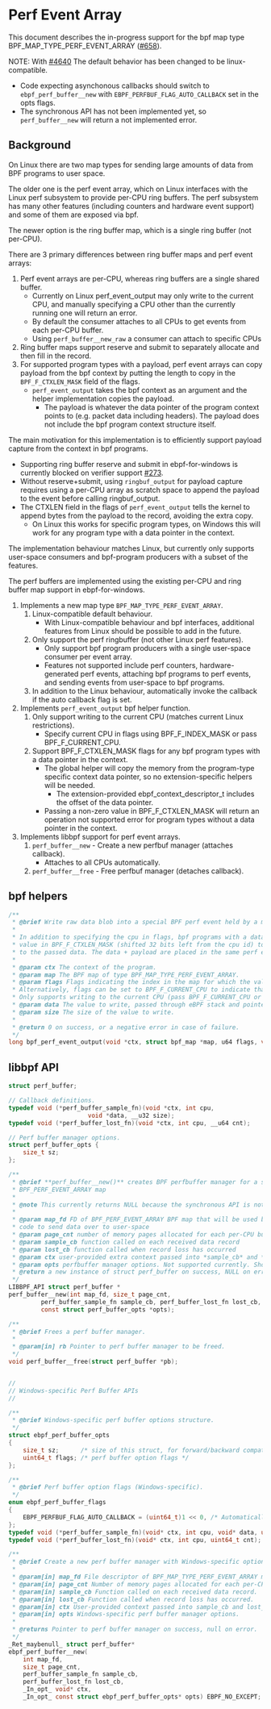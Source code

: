 # Perf Event Array

This document describes the in-progress support for the bpf map type BPF_MAP_TYPE_PERF_EVENT_ARRAY ([#658](https://github.com/microsoft/ebpf-for-windows/issues/658)).

NOTE: With [#4640](https://github.com/microsoft/ebpf-for-windows/pull/4640) The default behavior has been changed to be linux-compatible.
- Code expecting asynchonous callbacks should switch to `ebpf_perf_buffer__new` with `EBPF_PERFBUF_FLAG_AUTO_CALLBACK` set in the opts flags.
- The synchronous API has not been implemented yet, so `perf_buffer__new` will return a not implemented error.

## Background

On Linux there are two map types for sending large amounts of data from BPF programs to user space.

The older one is the perf event array, which on Linux interfaces with the Linux perf subsystem to provide
per-CPU ring buffers. The perf subsystem has many other features (including counters and hardware event support)
and some of them are exposed via bpf.

The newer option is the ring buffer map, which is a single ring buffer (not per-CPU).

There are 3 primary differences between ring buffer maps and perf event arrays:

  1. Perf event arrays are per-CPU, whereas ring buffers are a single shared buffer.
      - Currently on Linux perf_event_output may only write to the current CPU,
        and manually specifying a CPU other than the currently running one will return an error.
      - By default the consumer attaches to all CPUs to get events from each per-CPU buffer.
      - Using `perf_buffer__new_raw` a consumer can attach to specific CPUs
  2. Ring buffer maps support reserve and submit to separately allocate and then fill in the record.
  3. For supported program types with a payload, perf event arrays can copy payload from the bpf context by
  putting the length to copy in the `BPF_F_CTXLEN_MASK` field of the flags.
      - `perf_event_output` takes the bpf context as an argument and the helper implementation copies the payload.
          - The payload is whatever the data pointer of the program context points to (e.g. packet data including headers). The payload does not include the bpf program context structure itself.

The main motivation for this implementation is to efficiently support payload capture from the context in bpf programs.
- Supporting ring buffer reserve and submit in ebpf-for-windows is currently blocked on verifier support [#273](https://github.com/vbpf/ebpf-verifier/issues/273).
- Without reserve+submit, using `ringbuf_output` for payload capture requires using a per-CPU array as scratch space to append the payload to the event before calling ringbuf_output.
- The CTXLEN field in the flags of `perf_event_output` tells the kernel to append bytes from the payload to the record, avoiding the extra copy.
  - On Linux this works for specific program types, on Windows this will work for any program type with a data pointer in the context.


The implementation behaviour matches Linux, but currently only supports user-space consumers and bpf-program producers with a subset of the features.

The perf buffers are implemented using the existing per-CPU and ring buffer map support in ebpf-for-windows.

1. Implements a new map type `BPF_MAP_TYPE_PERF_EVENT_ARRAY`.
    1. Linux-compatible default behaviour.
        - With Linux-compatible behaviour and bpf interfaces, additional features from Linux should be possible to add in the future.
    2. Only support the perf ringbuffer (not other Linux perf features).
        - Only support bpf program producers with a single user-space consumer per event array.
        - Features not supported include perf counters, hardware-generated perf events,
          attaching bpf programs to perf events, and sending events from user-space to bpf programs.
    3. In addition to the Linux behaviour, automatically invoke the callback if the auto callback flag is set.
2. Implements `perf_event_output` bpf helper function.
    1. Only support writing to the current CPU (matches current Linux restrictions).
        - Specify current CPU in flags using BPF_F_INDEX_MASK or pass BPF_F_CURRENT_CPU.
    2. Support BPF_F_CTXLEN_MASK flags for any bpf program types with a data pointer in the context.
        - The global helper will copy the memory from the program-type specific context data pointer,
          so no extension-specific helpers will be needed.
          - The extension-provided ebpf_context_descriptor_t includes the offset of the data pointer.
        - Passing a non-zero value in BPF_F_CTXLEN_MASK will return an operation not supported error for program types
          without a data pointer in the context.
2. Implements libbpf support for perf event arrays.
    1. `perf_buffer__new` - Create a new perfbuf manager (attaches callback).
        - Attaches to all CPUs automatically.
    2. `perf_buffer__free` - Free perfbuf manager (detaches callback).

## bpf helpers
```c
/**
 * @brief Write raw data blob into a special BPF perf event held by a map of type BPF_MAP_TYPE_PERF_EVENT_ARRAY.
 *
 * In addition to specifying the cpu in flags, bpf programs with a data pointer in their context can pass a non-zero
 * value in BPF_F_CTXLEN_MASK (shifted 32 bits left from the cpu id) to append that many bytes from the data pointer
 * to the passed data. The data + payload are placed in the same perf event array record.
 *
 * @param ctx The context of the program.
 * @param map The BPF map of type BPF_MAP_TYPE_PERF_EVENT_ARRAY.
 * @param flags Flags indicating the index in the map for which the value must be put, masked with BPF_F_INDEX_MASK.
 * Alternatively, flags can be set to BPF_F_CURRENT_CPU to indicate that the index of the current CPU core should be used.
 * Only supports writing to the current CPU (pass BPF_F_CURRENT_CPU or manually specify current CPU at dispatch).
 * @param data The value to write, passed through eBPF stack and pointed by data.
 * @param size The size of the value to write.
 *
 * @return 0 on success, or a negative error in case of failure.
 */
long bpf_perf_event_output(void *ctx, struct bpf_map *map, u64 flags, void *data, u64 size)
```

## libbpf API
```c
struct perf_buffer;

// Callback definitions.
typedef void (*perf_buffer_sample_fn)(void *ctx, int cpu,
				      void *data, __u32 size);
typedef void (*perf_buffer_lost_fn)(void *ctx, int cpu, __u64 cnt);

// Perf buffer manager options.
struct perf_buffer_opts {
	size_t sz;
};

/**
 * @brief **perf_buffer__new()** creates BPF perfbuffer manager for a specified
 * BPF_PERF_EVENT_ARRAY map
 *
 * @note This currently returns NULL because the synchronous API is not implemented yet.
 *
 * @param map_fd FD of BPF_PERF_EVENT_ARRAY BPF map that will be used by BPF
 * code to send data over to user-space
 * @param page_cnt number of memory pages allocated for each per-CPU buffer. Should be set to 0.
 * @param sample_cb function called on each received data record
 * @param lost_cb function called when record loss has occurred
 * @param ctx user-provided extra context passed into *sample_cb* and *lost_cb*
 * @param opts perfbuffer manager options. Not supported currently. Should be null.
 * @return a new instance of struct perf_buffer on success, NULL on error.
 */
LIBBPF_API struct perf_buffer *
perf_buffer__new(int map_fd, size_t page_cnt,
		 perf_buffer_sample_fn sample_cb, perf_buffer_lost_fn lost_cb, void *ctx,
		 const struct perf_buffer_opts *opts);

/**
 * @brief Frees a perf buffer manager.
 *
 * @param[in] rb Pointer to perf buffer manager to be freed.
 */
void perf_buffer__free(struct perf_buffer *pb);


//
// Windows-specific Perf Buffer APIs
//

/**
 * @brief Windows-specific perf buffer options structure.
 */
struct ebpf_perf_buffer_opts
{
    size_t sz;      /* size of this struct, for forward/backward compatibility */
    uint64_t flags; /* perf buffer option flags */
};

/**
 * @brief Perf buffer option flags (Windows-specific).
 */
enum ebpf_perf_buffer_flags
{
    EBPF_PERFBUF_FLAG_AUTO_CALLBACK = (uint64_t)1 << 0, /* Automatically invoke callback for each record */
};
typedef void (*perf_buffer_sample_fn)(void* ctx, int cpu, void* data, uint32_t size);
typedef void (*perf_buffer_lost_fn)(void* ctx, int cpu, uint64_t cnt);

/**
 * @brief Create a new perf buffer manager with Windows-specific options.
 *
 * @param[in] map_fd File descriptor of BPF_MAP_TYPE_PERF_EVENT_ARRAY map.
 * @param[in] page_cnt Number of memory pages allocated for each per-CPU buffer. Should be set to 0.
 * @param[in] sample_cb Function called on each received data record.
 * @param[in] lost_cb Function called when record loss has occurred.
 * @param[in] ctx User-provided context passed into sample_cb and lost_cb.
 * @param[in] opts Windows-specific perf buffer manager options.
 *
 * @returns Pointer to perf buffer manager on success, null on error.
 */
_Ret_maybenull_ struct perf_buffer*
ebpf_perf_buffer__new(
    int map_fd,
    size_t page_cnt,
    perf_buffer_sample_fn sample_cb,
    perf_buffer_lost_fn lost_cb,
    _In_opt_ void* ctx,
    _In_opt_ const struct ebpf_perf_buffer_opts* opts) EBPF_NO_EXCEPT;
```

